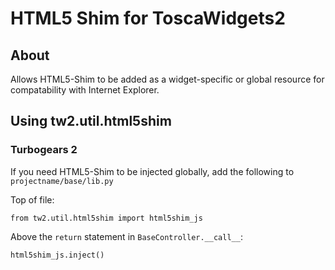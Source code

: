 # HTML5 Shim for ToscaWidgets2

## About

Allows HTML5-Shim to be added as a widget-specific or global resource for
compatability with Internet Explorer.

## Using tw2.util.html5shim

### Turbogears 2

If you need HTML5-Shim to be injected globally, add the following to 
`projectname/base/lib.py`

Top of file:

    from tw2.util.html5shim import html5shim_js

Above the `return` statement in `BaseController.__call__`:

    html5shim_js.inject()
